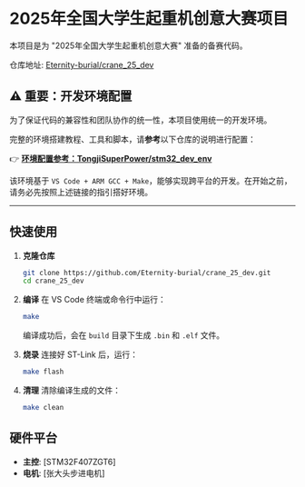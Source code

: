 # 2025年全国大学生起重机创意大赛项目

本项目是为 "2025年全国大学生起重机创意大赛" 准备的备赛代码。

仓库地址: [Eternity-burial/crane_25_dev](https://github.com/Eternity-burial/crane_25_dev)

## ⚠️ 重要：开发环境配置

为了保证代码的兼容性和团队协作的统一性，本项目使用统一的开发环境。

完整的环境搭建教程、工具和脚本，请**参考**以下仓库的说明进行配置：

👉 **[环境配置参考：TongjiSuperPower/stm32_dev_env](https://github.com/TongjiSuperPower/stm32_dev_env)**

该环境基于 `VS Code + ARM GCC + Make`，能够实现跨平台的开发。在开始之前，请务必先按照上述链接的指引搭好环境。

---

## 快速使用

1.  **克隆仓库**
    ```bash
    git clone https://github.com/Eternity-burial/crane_25_dev.git
    cd crane_25_dev
    ```

2.  **编译**
    在 VS Code 终端或命令行中运行：
    ```bash
    make
    ```
    编译成功后，会在 `build` 目录下生成 `.bin` 和 `.elf` 文件。

3.  **烧录**
    连接好 ST-Link 后，运行：
    ```bash
    make flash
    ```

4.  **清理**
    清除编译生成的文件：
    ```bash
    make clean
    ```

## 硬件平台

*   **主控**: [STM32F407ZGT6]
*   **电机**: [张大头步进电机]
